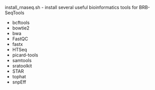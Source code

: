 install_rnaseq.sh - install several useful bioinformatics tools for BRB-SeqTools

* bcftools
* bowtie2
* bwa
* FastQC
* fastx
* HTSeq
* picard-tools
* samtools
* sratoolkit
* STAR
* tophat
* snpEff
